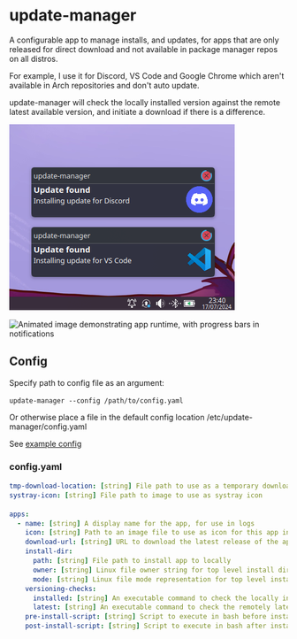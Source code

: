 # update-manager

A configurable app to manage installs, and updates, for apps that are only released for direct download and not available in package manager repos on all distros.

For example, I use it for Discord, VS Code and Google Chrome which aren't available in Arch repositories and don't auto update.

update-manager will check the locally installed version against the remote latest available version, and initiate a download if there is a difference.

![Still image demonstrating classic desktop notifications](docs/demo.png)

![Animated image demonstrating app runtime, with progress bars in notifications](docs/demo.gif)

## Config

Specify path to config file as an argument:

`update-manager --config /path/to/config.yaml`

Or otherwise place a file in the default config location /etc/update-manager/config.yaml

See [example config](docs/config.yaml)

### config.yaml

```yaml
tmp-download-location: [string] File path to use as a temporary download location
systray-icon: [string] File path to image to use as systray icon

apps:
  - name: [string] A display name for the app, for use in logs
    icon: [string] Path to an image file to use as icon for this app in desktop notifications
    download-url: [string] URL to download the latest release of the application
    install-dir:
      path: [string] File path to install app to locally
      owner: [string] Linux file owner string for top level install directory and sub-files (i.e root or root:root)
      mode: [string] Linux file mode representation for top level install directory (i.e 755)
    versioning-checks:
      installed: [string] An executable command to check the locally installed version (i.e jq -r '.version' /opt/discord/resources/build_info.json)
      latest: [string] An executable command to check the remotely latest available version (i.e curl -s 'https://discord.com/api/download?platform=linux&format=tar.gz' | grep -oE '[0-9]+\.[0-9]+\.[0-9]+' | head -n 1;)
    pre-install-script: [string] Script to execute in bash before install
    post-install-script: [string] Script to execute in bash after install
```